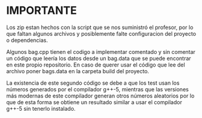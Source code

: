 # IMPORTANTE
Los zip estan hechos con la script que se nos suministró el profesor, por lo que faltan algunos archivos y posiblemente falte configuracion del proyecto o dependencias.

Algunos bag.cpp tienen el codigo a implementar comentado y sin comentar un código que leería los datos desde un bag.data que se puede encontrar en este propio repositorio. En caso de querer usar el código que lee del archivo poner bags.data en la carpeta build del proyecto. 

La existencia de este segundo código se debe a que los test usan los números generados por el compilador g++-5, mientras que las versiones más modernas de este compilador generan otros números aleatorios por lo que de esta forma se obtiene un resultado similar a usar el compilador g++-5 sin tenerlo instalado.
